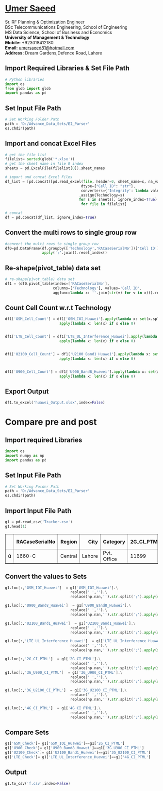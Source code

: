 #  [Umer Saeed](https://www.linkedin.com/in/engumersaeed/)
Sr. RF Planning & Optimization Engineer<br>
BSc Telecommunications Engineering, School of Engineering<br>
MS Data Science, School of Business and Economics<br>
**University of Management & Technology**<br>
**Mobile:**     +923018412180<br>
**Email:**  umersaeed81@hotmail.com<br>
**Address:** Dream Gardens,Defence Road, Lahore<br>

## Import Required Libraries & Set File Path


```python
# Python libraries
import os
from glob import glob
import pandas as pd
```

## Set Input File Path


```python
# Set Working Folder Path
path = 'D:/Advance_Data_Sets/EI_Parser'
os.chdir(path)
```

## Import and concat Excel Files 


```python
# get the file list
filelist= sorted(glob('*.xlsx'))
# get the sheet name in file 0 index
sheets = pd.ExcelFile(filelist[0]).sheet_names

# import and concat Excel Files
df_list = [pd.concat([pd.read_excel(file, header=0, sheet_name=s, na_values=['NIL', '/0'],
                                   dtype={"Cell ID": "str"},
                                   converters={'Integrity': lambda value: '{:,.0f}%'.format(value * 100)})
                                  .assign(Technology=s)
                                  for s in sheets], ignore_index=True)
                                   for file in filelist]

# concat 
df = pd.concat(df_list, ignore_index=True)
```

## Convert the multi rows to single group row


```python
#convert the multi rows to single group row
df0=pd.DataFrame(df.groupby(['Technology','RACaseSerialNo'])['Cell ID'].\
                 apply(';'.join)).reset_index()
```

## Re-shape(pivot_table) data set


```python
# re-shape(pivot_table) data set
df1 = (df0.pivot_table(index=['RACaseSerialNo'], 
                      columns=['Technology'], values='Cell ID', 
                      aggfunc=lambda x: ''.join(str(v) for v in x))).reset_index().fillna('')

```

## Count Cell Count w.r.t Technology


```python
df1['GSM_Cell_Count'] = df1['GSM_IOI_Huawei'].apply(lambda x: set(x.split(';')) if x else '').\
                         apply(lambda x: len(x) if x else 0)


df1['LTE_Cell_Count'] = df1['LTE_UL_Interference_Huawei'].apply(lambda x: set(x.split(';')) if x else '').\
                         apply(lambda x: len(x) if x else 0)


df1['U2100_Cell_Count'] = df1['U2100_Band1_Huawei'].apply(lambda x: set(x.split(';')) if x else '').\
                         apply(lambda x: len(x) if x else 0)


df1['U900_Cell_Count'] = df1['U900_Band8_Huawei'].apply(lambda x: set(x.split(';')) if x else '').\
                         apply(lambda x: len(x) if x else 0)
```

## Export Output


```python
df1.to_excel('huawei_Output.xlsx',index=False)
```

# Compare pre and post

## Import required Libraries


```python
import os
import numpy as np
import pandas as pd
```

## Set Input File Path


```python
# Set Working Folder Path
path = 'D:/Advance_Data_Sets/EI_Parser'
os.chdir(path)
```

## Import Input File Path


```python
g1 = pd.read_csv('Tracker.csv')
g1.head(1)
```


<table border="1" class="dataframe">
  <thead>
    <tr style="text-align: right;">
      <th></th>
      <th>RACaseSerialNo</th>
      <th>Region</th>
      <th>City</th>
      <th>Category</th>
      <th>2G_CI_PTML</th>
      <th>3G_U2100_CI_PTML</th>
      <th>3G_U900_CI_PTML</th>
      <th>4G_CI_PTML</th>
      <th>GSM_IOI_Huawei</th>
      <th>LTE_UL_Interference_Huawei</th>
      <th>U2100_Band1_Huawei</th>
      <th>U900_Band8_Huawei</th>
      <th>GSM_Cell_Count</th>
      <th>LTE_Cell_Count</th>
      <th>U2100_Cell_Count</th>
      <th>U900_Cell_Count</th>
      <th>RSA Status</th>
    </tr>
  </thead>
  <tbody>
    <tr>
      <th>0</th>
      <td>1660-C</td>
      <td>Central</td>
      <td>Lahore</td>
      <td>Pvt. Office</td>
      <td>11699</td>
      <td>NaN</td>
      <td>16946;36946;19383;39383</td>
      <td>NaN</td>
      <td>NaN</td>
      <td>NaN</td>
      <td>NaN</td>
      <td>NaN</td>
      <td>0</td>
      <td>0</td>
      <td>0</td>
      <td>0</td>
      <td>Close</td>
    </tr>
  </tbody>
</table>
</div>



## Convert the values to Sets


```python
g1.loc[:,'GSM_IOI_Huawei']  = g1['GSM_IOI_Huawei'].\
                              replace(' ','').\
                              replace(np.nan,'').str.split(';').apply(set)

g1.loc[:,'U900_Band8_Huawei']  = g1['U900_Band8_Huawei'].\
                              replace(' ','').\
                              replace(np.nan,'').str.split(';').apply(set)

g1.loc[:,'U2100_Band1_Huawei']  = g1['U2100_Band1_Huawei'].\
                              replace(' ','').\
                              replace(np.nan,'').str.split(';').apply(set)

g1.loc[:,'LTE_UL_Interference_Huawei']  = g1['LTE_UL_Interference_Huawei'].\
                              replace(' ','').\
                              replace(np.nan,'').str.split(';').apply(set)
```


```python
g1.loc[:,'2G_CI_PTML']  = g1['2G_CI_PTML'].\
                              replace(' ','').\
                              replace(np.nan,'').str.split(';').apply(set)
g1.loc[:,'3G_U900_CI_PTML']  = g1['3G_U900_CI_PTML'].\
                              replace(' ','').\
                              replace(np.nan,'').str.split(';').apply(set)

g1.loc[:,'3G_U2100_CI_PTML']  = g1['3G_U2100_CI_PTML'].\
                              replace(' ','').\
                              replace(np.nan,'').str.split(';').apply(set)

g1.loc[:,'4G_CI_PTML']  = g1['4G_CI_PTML'].\
                              replace(' ','').\
                              replace(np.nan,'').str.split(';').apply(set)
```

## Compare Sets


```python
g1['GSM_Check']= g1['GSM_IOI_Huawei']==g1['2G_CI_PTML']
g1['U900_Check']= g1['U900_Band8_Huawei']==g1['3G_U900_CI_PTML']
g1['U2100_Check']= g1['U2100_Band1_Huawei']==g1['3G_U2100_CI_PTML']
g1['LTE_Check']= g1['LTE_UL_Interference_Huawei']==g1['4G_CI_PTML']
```

## Output


```python
g1.to_csv('f.csv',index=False)
```
